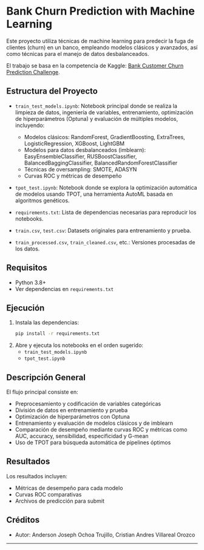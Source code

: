 # Bank Churn Prediction with Machine Learning

Este proyecto utiliza técnicas de machine learning para predecir la fuga de clientes (churn) en un banco, empleando modelos clásicos y avanzados, así como técnicas para el manejo de datos desbalanceados.

El trabajo se basa en la competencia de Kaggle: [Bank Customer Churn Prediction Challenge](https://www.kaggle.com/competitions/bank-customer-churn-prediction-challenge).

## Estructura del Proyecto

- `train_test_models.ipynb`: Notebook principal donde se realiza la limpieza de datos, ingeniería de variables, entrenamiento, optimización de hiperparámetros (Optuna) y evaluación de múltiples modelos, incluyendo:
  - Modelos clásicos: RandomForest, GradientBoosting, ExtraTrees, LogisticRegression, XGBoost, LightGBM
  - Modelos para datos desbalanceados (imblearn): EasyEnsembleClassifier, RUSBoostClassifier, BalancedBaggingClassifier, BalancedRandomForestClassifier
  - Técnicas de oversampling: SMOTE, ADASYN
  - Curvas ROC y métricas de desempeño

- `tpot_test.ipynb`: Notebook donde se explora la optimización automática de modelos usando TPOT, una herramienta AutoML basada en algoritmos genéticos.

- `requirements.txt`: Lista de dependencias necesarias para reproducir los notebooks.

- `train.csv`, `test.csv`: Datasets originales para entrenamiento y prueba.
- `train_processed.csv`, `train_cleaned.csv`, etc.: Versiones procesadas de los datos.

## Requisitos

- Python 3.8+
- Ver dependencias en `requirements.txt`

## Ejecución

1. Instala las dependencias:
   ```bash
   pip install -r requirements.txt
   ```
2. Abre y ejecuta los notebooks en el orden sugerido:
   - `train_test_models.ipynb`
   - `tpot_test.ipynb`

## Descripción General

El flujo principal consiste en:
- Preprocesamiento y codificación de variables categóricas
- División de datos en entrenamiento y prueba
- Optimización de hiperparámetros con Optuna
- Entrenamiento y evaluación de modelos clásicos y de imblearn
- Comparación de desempeño mediante curvas ROC y métricas como AUC, accuracy, sensibilidad, especificidad y G-mean
- Uso de TPOT para búsqueda automática de pipelines óptimos

## Resultados

Los resultados incluyen:
- Métricas de desempeño para cada modelo
- Curvas ROC comparativas
- Archivos de predicción para submit

## Créditos

- Autor: Anderson Joseph Ochoa Trujillo, Cristian Andres Villareal Orozco

---
